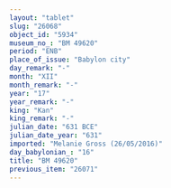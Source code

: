 ```yaml
---
layout: "tablet"
slug: "26068"
object_id: "5934"
museum_no_: "BM 49620"
period: "ENB"
place_of_issue: "Babylon city"
day_remark: "-"
month: "XII"
month_remark: "-"
year: "17"
year_remark: "-"
king: "Kan"
king_remark: "-"
julian_date: "631 BCE"
julian_date_year: "631"
imported: "Melanie Gross (26/05/2016)"
day_babylonian_: "16"
title: "BM 49620"
previous_item: "26071"
---
```

